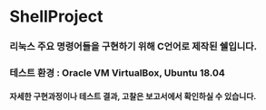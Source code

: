 # ShellProject

### 리눅스 주요 명령어들을 구현하기 위해 C언어로 제작된 쉘입니다.
### 테스트 환경 : Oracle VM VirtualBox, Ubuntu 18.04
#### 자세한 구현과정이나 테스트 결과, 고찰은 보고서에서 확인하실 수 있습니다.
